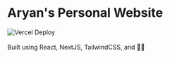 # Aryan's Personal Website
![Vercel Deploy](https://therealsujitk-vercel-badge.vercel.app/?app=aryan-website&style=for-the-badge)
<br>
<br>
Built using React, NextJS, TailwindCSS, and 🫶🏼
